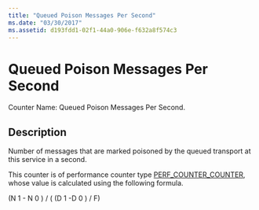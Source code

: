 ```yaml
---
title: "Queued Poison Messages Per Second"
ms.date: "03/30/2017"
ms.assetid: d193fdd1-02f1-44a0-906e-f632a8f574c3
---
```

# Queued Poison Messages Per Second
Counter Name: Queued Poison Messages Per Second.  
  
## Description  
 Number of messages that are marked poisoned by the queued transport at this service in a second.  
  
 This counter is of performance counter type [PERF_COUNTER_COUNTER](https://go.microsoft.com/fwlink/?LinkID=94649), whose value is calculated using the following formula.  
  
 (N 1 - N 0 ) / ( (D 1 -D 0 ) / F)
